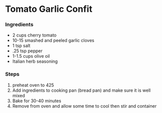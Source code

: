 # Tomato Garlic Confit 

### Ingredients
- 2 cups cherry tomato 
- 10-15 smashed and peeled garlic cloves 
- 1 tsp salt 
- .25 tsp pepper 
- 1-1.5 cups olive oil 
- Italian herb seasoning

### Steps 
1. preheat oven to 425 
2. Add ingredients to cooking pan (bread pan) and make sure it is well mixed
3. Bake for 30-40 minutes 
4. Remove from oven and allow some time to cool then stir and container
